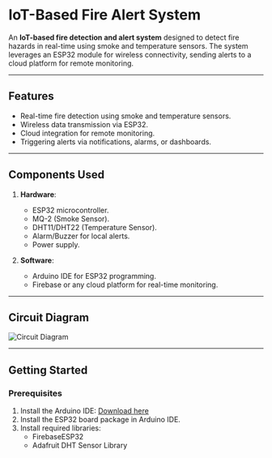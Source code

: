 

# IoT-Based Fire Alert System

An **IoT-based fire detection and alert system** designed to detect fire hazards in real-time using smoke and temperature sensors. The system leverages an ESP32 module for wireless connectivity, sending alerts to a cloud platform for remote monitoring.

---

## Features
- Real-time fire detection using smoke and temperature sensors.
- Wireless data transmission via ESP32.
- Cloud integration for remote monitoring.
- Triggering alerts via notifications, alarms, or dashboards.

---

## Components Used
1. **Hardware**:
   - ESP32 microcontroller.
   - MQ-2 (Smoke Sensor).
   - DHT11/DHT22 (Temperature Sensor).
   - Alarm/Buzzer for local alerts.
   - Power supply.

2. **Software**:
   - Arduino IDE for ESP32 programming.
   - Firebase or any cloud platform for real-time monitoring.

---

## Circuit Diagram
![Circuit Diagram](diagrams/system_architecture.png)

---

## Getting Started

### Prerequisites
1. Install the Arduino IDE: [Download here](https://www.arduino.cc/en/software)
2. Install the ESP32 board package in Arduino IDE.
3. Install required libraries:
   - FirebaseESP32
   - Adafruit DHT Sensor Library

